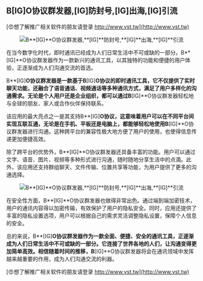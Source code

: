 ## **B**[IG]**O协议群发器,**[IG]**防封号,**[IG]**出海,**[IG]**引流**

[😍想了解推广相关软件的朋友请登录 http://www.vst.tw](http://www.vst.tw)

 <center><img src="https://vst.tw/MP4/tuiguang/png/5.png" alt="B**[IG]**O协议群发器,**[IG]**防封号,**[IG]**出海,**[IG]**引流"></center>

在当今数字化时代，即时通讯已经成为人们日常生活中不可或缺的一部分。B**[IG]**O协议群发器作为一款新兴的通讯工具，以其独特的功能和便捷的用户体验，正逐渐成为人们沟通交流的首选。

B**[IG]**O协议群发器是一款基于B**[IG]**O协议的即时通讯工具，它不仅提供了实时聊天功能，还融合了语音通话、视频通话等多种通讯方式，满足了用户多样化的沟通需求。无论是个人用户还是企业组织，都可以通过B**[IG]**O协议群发器轻松地与全球的朋友、家人或合作伙伴保持联系。

该应用的最大亮点之一是其支持B**[IG]**O协议，这意味着用户可以在不同平台间实现互联互通，无论是在手机、平板还是电脑上，都能够轻松地使用B**[IG]**O协议群发器进行沟通。这种跨平台的兼容性极大地方便了用户的使用，也使得信息传递更加便捷高效。

除了跨平台的优势外，B**[IG]**O协议群发器还具备丰富的功能。用户可以通过文字、语音、图片、视频等多种形式进行沟通，随时随地分享生活中的点滴。此外，该应用还支持群组聊天、文件传输、位置共享等功能，为用户提供了更多的沟通选择。

 <center><img src="https://vst.tw/MP4/tuiguang/png/5.png" alt="B**[IG]**O协议群发器,**[IG]**防封号,**[IG]**出海,**[IG]**引流"></center>

在安全性方面，B**[IG]**O协议群发器也做得非常出色。通过端到端加密技术，用户的通讯内容得以加密传输，有效保护了用户的隐私安全。同时，应用还提供了丰富的隐私设置选项，用户可以根据自己的需求灵活调整隐私设置，保障个人信息的安全。

总的来说，B**[IG]**O协议群发器作为一款全面、便捷、安全的通讯工具，正逐渐成为人们日常生活中不可或缺的一部分。它连接了世界各地的人们，让沟通变得更加简单高效。相信随着时间的推移，B**[IG]**O协议群发器将会在通讯领域中发挥越来越重要的作用，成为人们沟通交流的利器。

[😍想了解推广相关软件的朋友请登录 http://www.vst.tw](http://www.vst.tw)



